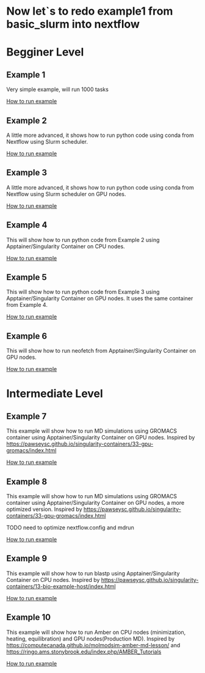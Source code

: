 # Now let`s to redo example1 from basic_slurm into nextflow


# Begginer Level

## Example 1 

Very simple example, will run 1000 tasks

[How to run example](./example1_unix_commands/README.md)


## Example 2

A little more advanced, it shows how to run python code using conda from Nextflow using Slurm scheduler.

[How to run example](./example2/README.md)


## Example 3

A little more advanced, it shows how to run python code using conda from Nextflow using Slurm scheduler on GPU nodes.

[How to run example](./example3/README.md)

## Example 4

This will show how to run python code from Example 2 using Apptainer/Singularity Container on CPU nodes.

[How to run example](./example4/README.md)



## Example 5

This will show how to run python code from Example 3 using Apptainer/Singularity Container on GPU nodes.
It uses the same container from Example 4.

[How to run example](./example5/README.md)




## Example 6

This will show how to run neofetch from Apptainer/Singularity Container on GPU nodes.

[How to run example](./example6/README.md)



# Intermediate Level


## Example 7
This example will show how to run MD simulations using GROMACS container using  Apptainer/Singularity Container on GPU nodes.
Inspired by https://pawseysc.github.io/singularity-containers/33-gpu-gromacs/index.html


[How to run example](./example7/README.md)


## Example 8
This example will show how to run MD simulations using GROMACS container using  Apptainer/Singularity Container on GPU nodes, a more optimized version.
Inspired by https://pawseysc.github.io/singularity-containers/33-gpu-gromacs/index.html

TODO need to optimize nextflow.config and mdrun

[How to run example](./example8/README.md)




## Example 9

This example will show how to run blastp  using  Apptainer/Singularity Container on CPU nodes.
Inspired by https://pawseysc.github.io/singularity-containers/13-bio-example-host/index.html

[How to run example](./example9/README.md)


## Example 10 


This example will show how to run Amber on  CPU nodes (minimization, heating, equilibration) and GPU nodes(Production MD).
Inspired by https://computecanada.github.io/molmodsim-amber-md-lesson/  and https://ringo.ams.stonybrook.edu/index.php/AMBER_Tutorials

[How to run example](./example10/README.md)



